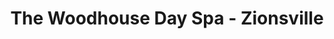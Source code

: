 ---
title: "The Woodhouse Day Spa - Zionsville"
url: /zionsville/the-woodhouse-day-spa-zionsville/
shop: Kosmetik
---